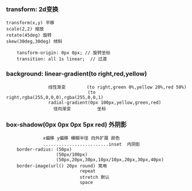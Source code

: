 ### transform: 2d变换
    transform(x,y) 平移
    scale(2,2) 缩放
    rotate(45deg) 旋转
    skew(30deg,30deg) 倾斜
```
    tansform-origin: 0px 0px; // 旋转坐标
    transition: all 1s linear;  // 过渡
```
### background: linear-gradient(to right,red,yellow)
```
                线性渐变        (to right,green 0%,yellow 20%,red 50%)
                               (to right,rgba(255,0,0,0),rgba(255,0,0,1)
                radial-gradient(0px 100px,yellow,green,red)
                  径向渐变          坐标
```
### box-shadow(0px  0px  0px  5px  red) 外阴影 
```
              x偏移 y偏移 模糊半径 向外扩展 颜色
              .........................inset  内阴影
    border-radius: (50px)
                   (50px/100px)
                   (50px,20px,30px,10px/10px,20px,30px,40px)
    border-image(url() 20px round) 常用
                            repeat
                            stretch 默认
                            space
```
